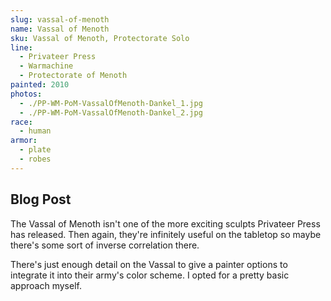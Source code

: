 ```yaml
---
slug: vassal-of-menoth
name: Vassal of Menoth
sku: Vassal of Menoth, Protectorate Solo
line:
  - Privateer Press
  - Warmachine
  - Protectorate of Menoth
painted: 2010
photos:
  - ./PP-WM-PoM-VassalOfMenoth-Dankel_1.jpg
  - ./PP-WM-PoM-VassalOfMenoth-Dankel_2.jpg
race:
  - human
armor:
  - plate
  - robes
---
```


## Blog Post

The Vassal of Menoth isn't one of the more exciting sculpts Privateer Press has released. Then again, they're infinitely useful on the tabletop so maybe there's some sort of inverse correlation there.

There's just enough detail on the Vassal to give a painter options to integrate it into their army's color scheme. I opted for a pretty basic approach myself.
